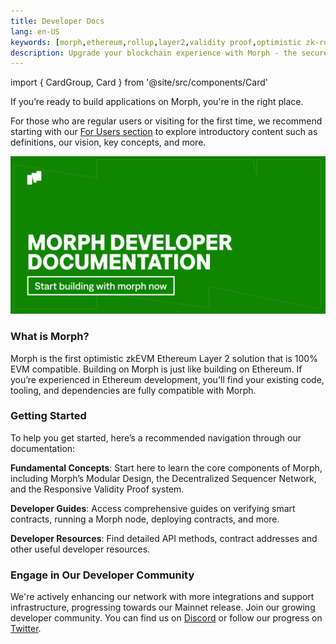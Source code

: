 ```yaml
---
title: Developer Docs
lang: en-US
keywords: [morph,ethereum,rollup,layer2,validity proof,optimistic zk-rollup]
description: Upgrade your blockchain experience with Morph - the secure decentralized, cost0efficient, and high-performing optimistic zk-rollup solution. Try it now!
---
```

import { CardGroup, Card } from '@site/src/components/Card'

If you’re ready to build applications on Morph, you're in the right place. 


For those who are regular users or visiting for the first time, we recommend starting with our [For Users section](../about-morph/0-user-navigation-page.md) to explore introductory content such as definitions, our vision, key concepts, and more.

![devintro](../../assets/docs/dev/devintro.png)

### What is Morph?

Morph is the first optimistic zkEVM Ethereum Layer 2 solution that is 100% EVM compatible. Building on Morph is just like building on Ethereum. If you’re experienced in Ethereum development, you'll find your existing code, tooling, and dependencies are fully compatible with Morph.
### Getting Started

To help you get started, here’s a recommended navigation through our documentation:

**Fundamental Concepts**: Start here to learn the core components of Morph, including Morph’s Modular Design, the Decentralized Sequencer Network, and the Responsive Validity Proof system.

<CardGroup className="grid-cols-3">
  <Card
    href="../how-morph-works/decentralized-sequencers/morph-decentralized-sequencer-network"
    icon="/img/cards/research.svg"
    text="Decentralized Sequencers" />
  <Card 
    href="../how-morph-works/optimistic-zkevm"
    icon="/img/cards/research.svg"
    text="Optimistic zkEVM" />
  <Card
    href="../how-morph-works/general-protocol-design/rollup"
    icon="/img/cards/research.svg"
    text="General Protocol Design" />
</CardGroup>

**Developer Guides**: Access comprehensive guides on verifying smart contracts, running a Morph node, deploying contracts, and more.

<CardGroup className="grid-cols-3">
  <Card
    href="../build-on-morph/build-on-morph/development-setup"
    icon="/img/cards/dev.svg"
    text="Development Setup" />
  <Card 
    href="../build-on-morph/build-on-morph/verify-your-smart-contracts"
    icon="/img/cards/dev.svg"
    text="Verify Your Contracts" />
  <Card
    href="../build-on-morph/build-on-morph/bridge-between-morph-and-ethereum"
    icon="/img/cards/bridge.svg"
    text="Ethereum <=> Morph Bridge" />
<Card
    href="../build-on-morph/sdk/globals"
    icon="/img/cards/dev.svg"
    text="Using SDK" />
  <Card 
    href="../build-on-morph/developer-resources/node-operation/full-node/run-in-docker"
   icon="/img/cards/node.svg"
    text="Node Operations" />
  <Card
    href="../build-on-morph/developer-resources/use-ecosystem-developer-tools/safe-multi-signature-wallet"
   icon="/img/cards/tools.svg"
    text="Leverage Ecosystem Infra" />
</CardGroup>

**Developer Resources**: Find detailed API methods, contract addresses and other useful developer resources.
<CardGroup className="grid-cols-3">
  <Card 
    href="../build-on-morph/developer-resources/contracts"
   icon="/img/cards/contract.svg"
    text="Contract Addresses" />
  <Card 
    href="../build-on-morph/developer-resources/dapp-examples-on-morph"
    icon="/img/cards/guide.svg"
    text="Dapp Examples" />
  <Card
    href="../build-on-morph/developer-resources/morph-json-rpc-api-methods"
    icon="/img/cards/tools.svg"
    text="Morph JSON-RPC API" />
</CardGroup>

### Engage in Our Developer Community​

We're actively enhancing our network with more integrations and support infrastructure, progressing towards our Mainnet release. Join our growing developer community. You can find us on [Discord](https://discord.com/invite/L2Morph) or follow our progress on [Twitter](https://twitter.com/Morphl2).
